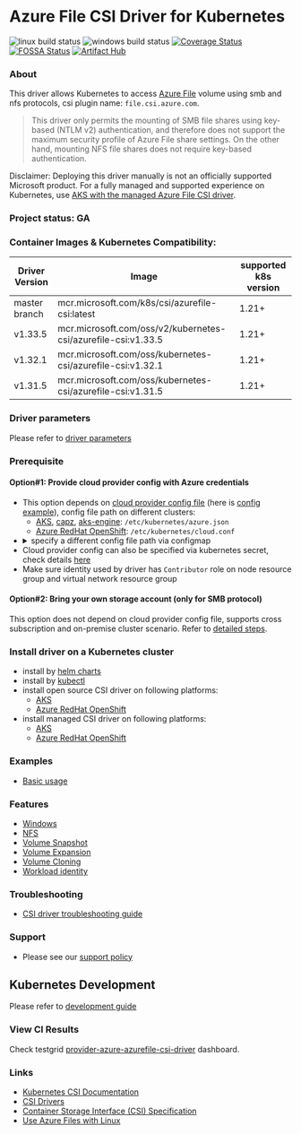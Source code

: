# Azure File CSI Driver for Kubernetes
![linux build status](https://github.com/kubernetes-sigs/azurefile-csi-driver/actions/workflows/linux.yaml/badge.svg)
![windows build status](https://github.com/kubernetes-sigs/azurefile-csi-driver/actions/workflows/windows.yaml/badge.svg)
[![Coverage Status](https://coveralls.io/repos/github/kubernetes-sigs/azurefile-csi-driver/badge.svg?branch=master)](https://coveralls.io/github/kubernetes-sigs/azurefile-csi-driver?branch=master)
[![FOSSA Status](https://app.fossa.io/api/projects/git%2Bgithub.com%2Fkubernetes-sigs%2Fazurefile-csi-driver.svg?type=shield)](https://app.fossa.io/projects/git%2Bgithub.com%2Fkubernetes-sigs%2Fazurefile-csi-driver?ref=badge_shield)
[![Artifact Hub](https://img.shields.io/endpoint?url=https://artifacthub.io/badge/repository/azurefile-csi-driver)](https://artifacthub.io/packages/search?repo=azurefile-csi-driver)

### About
This driver allows Kubernetes to access [Azure File](https://docs.microsoft.com/en-us/azure/storage/files/storage-files-introduction) volume using smb and nfs protocols, csi plugin name: `file.csi.azure.com`.
> This driver only permits the mounting of SMB file shares using key-based (NTLM v2) authentication, and therefore does not support the maximum security profile of Azure File share settings.  On the other hand, mounting NFS file shares does not require key-based authentication.

Disclaimer: Deploying this driver manually is not an officially supported Microsoft product. For a fully managed and supported experience on Kubernetes, use [AKS with the managed Azure File CSI driver](https://learn.microsoft.com/azure/aks/azure-files-csi).

### Project status: GA

### Container Images & Kubernetes Compatibility:
|Driver Version  |Image                                                      | supported k8s version |
|----------------|---------------------------------------------------------- |-----------------------|
|master branch   |mcr.microsoft.com/k8s/csi/azurefile-csi:latest             | 1.21+                 |
|v1.33.5         |mcr.microsoft.com/oss/v2/kubernetes-csi/azurefile-csi:v1.33.5 | 1.21+                 |
|v1.32.1         |mcr.microsoft.com/oss/kubernetes-csi/azurefile-csi:v1.32.1 | 1.21+                 |
|v1.31.5         |mcr.microsoft.com/oss/kubernetes-csi/azurefile-csi:v1.31.5 | 1.21+                 |

### Driver parameters
Please refer to [driver parameters](./docs/driver-parameters.md)

### Prerequisite
#### Option#1: Provide cloud provider config with Azure credentials
 - This option depends on [cloud provider config file](https://github.com/kubernetes/cloud-provider-azure/blob/master/docs/cloud-provider-config.md) (here is [config example](./deploy/example/azure.json)), config file path on different clusters:
   - [AKS](https://docs.microsoft.com/en-us/azure/aks/), [capz](https://github.com/kubernetes-sigs/cluster-api-provider-azure), [aks-engine](https://github.com/Azure/aks-engine): `/etc/kubernetes/azure.json`
   - [Azure RedHat OpenShift](https://docs.openshift.com/container-platform/4.11/storage/container_storage_interface/persistent-storage-csi-azure-file.html): `/etc/kubernetes/cloud.conf`
 - <details> <summary>specify a different config file path via configmap</summary></br>create configmap "azure-cred-file" before driver starts up</br><pre>kubectl create configmap azure-cred-file --from-literal=path="/etc/kubernetes/cloud.conf" --from-literal=path-windows="C:\\k\\cloud.conf" -n kube-system</pre></details>
 - Cloud provider config can also be specified via kubernetes secret, check details [here](./docs/read-from-secret.md)
 - Make sure identity used by driver has `Contributor` role on node resource group and virtual network resource group

#### Option#2: Bring your own storage account (only for SMB protocol)
This option does not depend on cloud provider config file, supports cross subscription and on-premise cluster scenario. Refer to [detailed steps](./deploy/example/e2e_usage.md#option2-bring-your-own-storage-account-only-for-smb-protocol).

### Install driver on a Kubernetes cluster
 - install by [helm charts](./charts)
 - install by [kubectl](./docs/install-azurefile-csi-driver.md)
 - install open source CSI driver on following platforms:
   - [AKS](./docs/install-driver-on-aks.md)
   - [Azure RedHat OpenShift](https://github.com/ezYakaEagle442/aro-pub-storage/blob/master/setup-store-CSI-driver-azure-file.md)
 - install managed CSI driver on following platforms:
   - [AKS](https://learn.microsoft.com/en-us/azure/aks/csi-storage-drivers)
   - [Azure RedHat OpenShift](https://docs.openshift.com/container-platform/4.11/storage/container_storage_interface/persistent-storage-csi-azure-file.html)

### Examples
 - [Basic usage](./deploy/example/e2e_usage.md)
 
### Features
 - [Windows](./deploy/example/windows)
 - [NFS](./deploy/example/nfs)
 - [Volume Snapshot](./deploy/example/snapshot)
 - [Volume Expansion](./deploy/example/resize)
 - [Volume Cloning](./deploy/example/cloning)
 - [Workload identity](./docs/workload-identity-static-pv-mount.md)

### Troubleshooting
 - [CSI driver troubleshooting guide](./docs/csi-debug.md) 

### Support
 - Please see our [support policy][support-policy]

## Kubernetes Development
Please refer to [development guide](./docs/csi-dev.md)

[support-policy]: support.md

### View CI Results
Check testgrid [provider-azure-azurefile-csi-driver](https://testgrid.k8s.io/provider-azure-azurefile-csi-driver) dashboard.

### Links
 - [Kubernetes CSI Documentation](https://kubernetes-csi.github.io/docs)
 - [CSI Drivers](https://github.com/kubernetes-csi/drivers)
 - [Container Storage Interface (CSI) Specification](https://github.com/container-storage-interface/spec)
 - [Use Azure Files with Linux](https://docs.microsoft.com/en-us/azure/storage/files/storage-how-to-use-files-linux)
